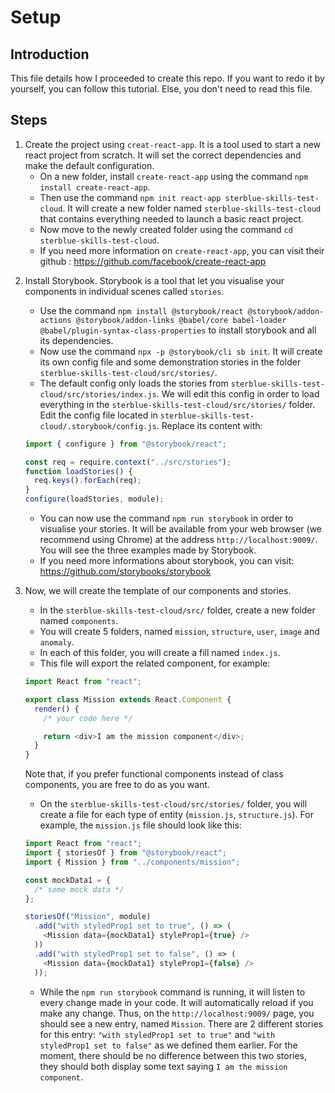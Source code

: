 # Setup

## Introduction

This file details how I proceeded to create this repo. If you want to redo it by yourself, you can follow this tutorial. Else, you don't need to read this file.

## Steps

1. Create the project using `creat-react-app`. It is a tool used to start a new react project from scratch. It will set the correct dependencies and make the default configuration.
   - On a new folder, install `create-react-app` using the command `npm install create-react-app`.
   - Then use the command `npm init react-app sterblue-skills-test-cloud`. It will create a new folder named `sterblue-skills-test-cloud` that contains everything needed to launch a basic react project.
   - Now move to the newly created folder using the command `cd sterblue-skills-test-cloud`.
   - If you need more information on `create-react-app`, you can visit their github : https://github.com/facebook/create-react-app

2) Install Storybook. Storybook is a tool that let you visualise your components in individual scenes called `stories`.

   - Use the command `npm install @storybook/react @storybook/addon-actions @storybook/addon-links @babel/core babel-loader @babel/plugin-syntax-class-properties` to install storybook and all its dependencies.
   - Now use the command `npx -p @storybook/cli sb init`. It will create its own config file and some demonstration stories in the folder `sterblue-skills-test-cloud/src/stories/`.
   - The default config only loads the stories from `sterblue-skills-test-cloud/src/stories/index.js`. We will edit this config in order to load everything in the `sterblue-skills-test-cloud/src/stories/` folder.
     Edit the config file located in `sterblue-skills-test-cloud/.storybook/config.js`.
     Replace its content with:

   ```javascript
   import { configure } from "@storybook/react";

   const req = require.context("../src/stories");
   function loadStories() {
     req.keys().forEach(req);
   }
   configure(loadStories, module);
   ```

   - You can now use the command `npm run storybook` in order to visualise your stories. It will be available from your web browser (we recommend using Chrome) at the address `http://localhost:9009/`. You will see the three examples made by Storybook.
   - If you need more informations about storybook, you can visit: https://github.com/storybooks/storybook

3) Now, we will create the template of our components and stories.

   - In the `sterblue-skills-test-cloud/src/` folder, create a new folder named `components`.
   - You will create 5 folders, named `mission`, `structure`, `user`, `image` and `anomaly`.
   - In each of this folder, you will create a fill named `index.js`.
   - This file will export the related component, for example:

   ```javascript
   import React from "react";

   export class Mission extends React.Component {
     render() {
       /* your code here */

       return <div>I am the mission component</div>;
     }
   }
   ```

   Note that, if you prefer functional components instead of class components, you are free to do as you want.

   - On the `sterblue-skills-test-cloud/src/stories/` folder, you will create a file for each type of entity (`mission.js`, `structure.js`). For example, the `mission.js` file should look like this:

   ```javascript
   import React from "react";
   import { storiesOf } from "@storybook/react";
   import { Mission } from "../components/mission";

   const mockData1 = {
     /* some mock data */
   };

   storiesOf("Mission", module)
     .add("with styledProp1 set to true", () => (
       <Mission data={mockData1} styleProp1={true} />
     ))
     .add("with styledProp1 set to false", () => (
       <Mission data={mockData1} styleProp1={false} />
     ));
   ```

   - While the `npm run storybook` command is running, it will listen to every change made in your code. It will automatically reload if you make any change. Thus, on the `http://localhost:9009/` page, you should see a new entry, named `Mission`. There are 2 different stories for this entry: `"with styledProp1 set to true"` and `"with styledProp1 set to false"` as we defined them earlier. For the moment, there should be no difference between this two stories, they should both display some text saying `I am the mission component`.
